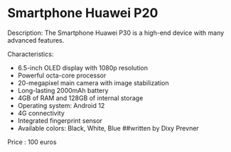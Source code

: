 # Smartphone Huawei P20

Description: The Smartphone Huawei P30 is a high-end device with many advanced features.

Characteristics:
- 6.5-inch OLED display with 1080p resolution
- Powerful octa-core processor
- 20-megapixel main camera with image stabilization
- Long-lasting 2000mAh battery
- 4GB of RAM and 128GB of internal storage
- Operating system: Android 12
- 4G connectivity
- Integrated fingerprint sensor
- Available colors: Black, White, Blue
##written by Dixy Prevner

Price : 100 euros